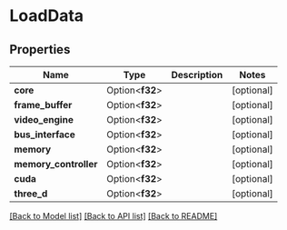 # LoadData

## Properties

Name | Type | Description | Notes
------------ | ------------- | ------------- | -------------
**core** | Option<**f32**> |  | [optional]
**frame_buffer** | Option<**f32**> |  | [optional]
**video_engine** | Option<**f32**> |  | [optional]
**bus_interface** | Option<**f32**> |  | [optional]
**memory** | Option<**f32**> |  | [optional]
**memory_controller** | Option<**f32**> |  | [optional]
**cuda** | Option<**f32**> |  | [optional]
**three_d** | Option<**f32**> |  | [optional]

[[Back to Model list]](../README.md#documentation-for-models) [[Back to API list]](../README.md#documentation-for-api-endpoints) [[Back to README]](../README.md)


